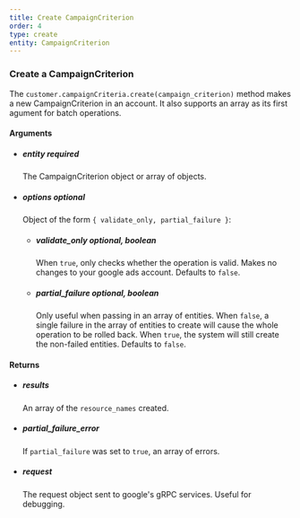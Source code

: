 ```yaml
---
title: Create CampaignCriterion 
order: 4
type: create
entity: CampaignCriterion 
---
```


### Create a CampaignCriterion 

The `customer.campaignCriteria.create(campaign_criterion)` method makes a new CampaignCriterion in an account. It also supports an array as its first agument for batch operations.


#### Arguments

-   ##### entity _required_ 
    The CampaignCriterion object or array of objects.
-   ##### options _optional_
    Object of the form `{ validate_only, partial_failure }`:
    -   ##### validate_only _optional, boolean_ 
        When `true`, only checks whether the operation is valid. Makes no changes to your google ads account. Defaults to `false`.
    -   ##### partial_failure _optional, boolean_
        Only useful when passing in an array of entities. When `false`, a single failure in the array of entities to create will cause the whole operation to be rolled back. When `true`, the system will still create the non-failed entities. Defaults to `false`.


#### Returns

-   ##### results
    An array of the `resource_names` created.
-   ##### partial_failure_error
    If `partial_failure` was set to `true`, an array of errors.
-   ##### request
    The request object sent to google's gRPC services. Useful for debugging.
